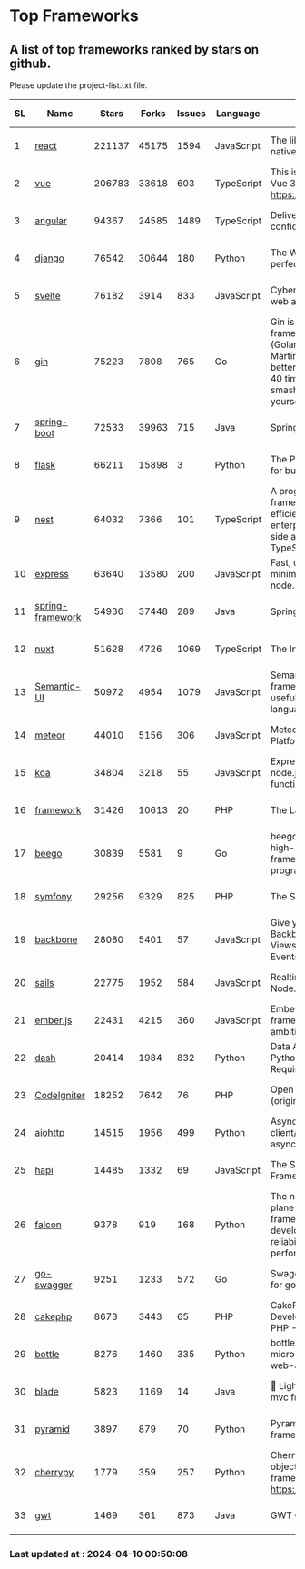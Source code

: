 # Top Frameworks
## A list of top frameworks ranked by stars on github.  
Please update the project-list.txt file.

| SL| Name  | Stars| Forks| Issues | Language | Description | Last Commit |
| --| ------| -----| ---- | ------ | -------- | ----------- | ----------- |
| 1 | [react](https://github.com/facebook/react) | 221137 | 45175 | 1594 | JavaScript | The library for web and native user interfaces. | 2024-04-09 21:13:19 |
| 2 | [vue](https://github.com/vuejs/vue) | 206783 | 33618 | 603 | TypeScript | This is the repo for Vue 2. For Vue 3, go to https://github.com/vuejs/core | 2023-12-31 13:23:55 |
| 3 | [angular](https://github.com/angular/angular) | 94367 | 24585 | 1489 | TypeScript | Deliver web apps with confidence 🚀 | 2024-04-09 22:22:11 |
| 4 | [django](https://github.com/django/django) | 76542 | 30644 | 180 | Python | The Web framework for perfectionists with deadlines. | 2024-04-05 13:13:54 |
| 5 | [svelte](https://github.com/sveltejs/svelte) | 76182 | 3914 | 833 | JavaScript | Cybernetically enhanced web apps | 2024-04-09 21:19:42 |
| 6 | [gin](https://github.com/gin-gonic/gin) | 75223 | 7808 | 765 | Go | Gin is a HTTP web framework written in Go (Golang). It features a Martini-like API with much better performance -- up to 40 times faster. If you need smashing performance, get yourself some Gin. | 2024-04-07 02:18:23 |
| 7 | [spring-boot](https://github.com/spring-projects/spring-boot) | 72533 | 39963 | 715 | Java | Spring Boot | 2024-04-09 16:43:18 |
| 8 | [flask](https://github.com/pallets/flask) | 66211 | 15898 | 3 | Python | The Python micro framework for building web applications. | 2024-04-08 22:29:31 |
| 9 | [nest](https://github.com/nestjs/nest) | 64032 | 7366 | 101 | TypeScript | A progressive Node.js framework for building efficient, scalable, and enterprise-grade server-side applications with TypeScript/JavaScript 🚀 | 2024-03-28 07:38:55 |
| 10 | [express](https://github.com/expressjs/express) | 63640 | 13580 | 200 | JavaScript | Fast, unopinionated, minimalist web framework for node. | 2024-04-09 13:51:51 |
| 11 | [spring-framework](https://github.com/spring-projects/spring-framework) | 54936 | 37448 | 289 | Java | Spring Framework | 2024-04-09 17:53:43 |
| 12 | [nuxt](https://github.com/nuxt/nuxt) | 51628 | 4726 | 1069 | TypeScript | The Intuitive Vue Framework. | 2024-04-09 17:27:21 |
| 13 | [Semantic-UI](https://github.com/Semantic-Org/Semantic-UI) | 50972 | 4954 | 1079 | JavaScript | Semantic is a UI component framework based around useful principles from natural language. | 2023-01-11 17:05:32 |
| 14 | [meteor](https://github.com/meteor/meteor) | 44010 | 5156 | 306 | JavaScript | Meteor, the JavaScript App Platform | 2024-04-09 18:33:08 |
| 15 | [koa](https://github.com/koajs/koa) | 34804 | 3218 | 55 | JavaScript | Expressive middleware for node.js using ES2017 async functions | 2024-03-30 01:13:23 |
| 16 | [framework](https://github.com/laravel/framework) | 31426 | 10613 | 20 | PHP | The Laravel Framework. | 2024-04-09 15:39:59 |
| 17 | [beego](https://github.com/beego/beego) | 30839 | 5581 | 9 | Go | beego is an open-source, high-performance web framework for the Go programming language. | 2024-04-08 15:28:29 |
| 18 | [symfony](https://github.com/symfony/symfony) | 29256 | 9329 | 825 | PHP | The Symfony PHP framework | 2024-04-09 20:26:27 |
| 19 | [backbone](https://github.com/jashkenas/backbone) | 28080 | 5401 | 57 | JavaScript | Give your JS App some Backbone with Models, Views, Collections, and Events | 2024-03-06 23:22:47 |
| 20 | [sails](https://github.com/balderdashy/sails) | 22775 | 1952 | 584 | JavaScript | Realtime MVC Framework for Node.js | 2024-04-09 23:02:55 |
| 21 | [ember.js](https://github.com/emberjs/ember.js) | 22431 | 4215 | 360 | JavaScript | Ember.js - A JavaScript framework for creating ambitious web applications | 2024-04-07 21:22:04 |
| 22 | [dash](https://github.com/plotly/dash) | 20414 | 1984 | 832 | Python | Data Apps & Dashboards for Python. No JavaScript Required. | 2024-04-09 14:12:45 |
| 23 | [CodeIgniter](https://github.com/bcit-ci/CodeIgniter) | 18252 | 7642 | 76 | PHP | Open Source PHP Framework (originally from EllisLab) | 2024-03-20 03:51:42 |
| 24 | [aiohttp](https://github.com/aio-libs/aiohttp) | 14515 | 1956 | 499 | Python | Asynchronous HTTP client/server framework for asyncio and Python | 2024-04-08 17:45:16 |
| 25 | [hapi](https://github.com/hapijs/hapi) | 14485 | 1332 | 69 | JavaScript | The Simple, Secure Framework Developers Trust | 2024-04-09 14:33:32 |
| 26 | [falcon](https://github.com/falconry/falcon) | 9378 | 919 | 168 | Python | The no-magic web data plane API and microservices framework for Python developers, with a focus on reliability, correctness, and performance at scale. | 2024-04-05 20:33:42 |
| 27 | [go-swagger](https://github.com/go-swagger/go-swagger) | 9251 | 1233 | 572 | Go | Swagger 2.0 implementation for go | 2024-03-30 08:39:37 |
| 28 | [cakephp](https://github.com/cakephp/cakephp) | 8673 | 3443 | 65 | PHP | CakePHP: The Rapid Development Framework for PHP - Official Repository | 2024-04-09 22:20:23 |
| 29 | [bottle](https://github.com/bottlepy/bottle) | 8276 | 1460 | 335 | Python | bottle.py is a fast and simple micro-framework for python web-applications. | 2024-01-03 22:31:48 |
| 30 | [blade](https://github.com/lets-blade/blade) | 5823 | 1169 | 14 | Java | :rocket: Lightning fast and elegant mvc framework for Java8 | 2023-06-16 05:18:49 |
| 31 | [pyramid](https://github.com/Pylons/pyramid) | 3897 | 879 | 70 | Python | Pyramid - A Python web framework | 2024-03-03 23:38:59 |
| 32 | [cherrypy](https://github.com/cherrypy/cherrypy) | 1779 | 359 | 257 | Python | CherryPy is a pythonic, object-oriented HTTP framework.      https://cherrypy.dev | 2024-02-25 03:28:13 |
| 33 | [gwt](https://github.com/gwtproject/gwt) | 1469 | 361 | 873 | Java | GWT Open Source Project | 2024-04-07 19:16:05 |

### Last updated at : 2024-04-10 00:50:08

